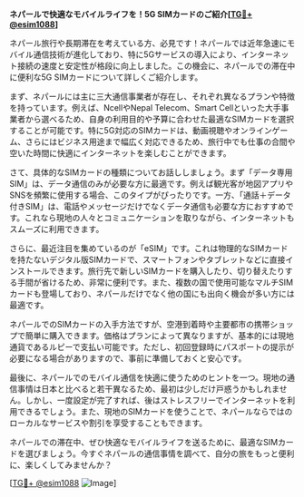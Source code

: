 **ネパールで快適なモバイルライフを！5G SIMカードのご紹介[[TG💪+ @esim1088](https://t.me/s/esim1088)]**

ネパール旅行や長期滞在を考えている方、必見です！ネパールでは近年急速にモバイル通信技術が進化しており、特に5Gサービスの導入により、インターネット接続の速度と安定性が格段に向上しました。この機会に、ネパールでの滞在中に便利な5G SIMカードについて詳しくご紹介します。

まず、ネパールには主に三大通信事業者が存在し、それぞれ異なるプランや特徴を持っています。例えば、NcellやNepal Telecom、Smart Cellといった大手事業者から選べるため、自身の利用目的や予算に合わせた最適なSIMカードを選択することが可能です。特に5G対応のSIMカードは、動画視聴やオンラインゲーム、さらにはビジネス用途まで幅広く対応できるため、旅行中でも仕事の合間や空いた時間に快適にインターネットを楽しむことができます。

さて、具体的なSIMカードの種類についてお話ししましょう。まず「データ専用SIM」は、データ通信のみが必要な方に最適です。例えば観光客が地図アプリやSNSを頻繁に使用する場合、このタイプがぴったりです。一方、「通話＋データ付きSIM」は、電話やメッセージだけでなくデータ通信も必要な方におすすめです。これなら現地の人々とコミュニケーションを取りながら、インターネットもスムーズに利用できます。

さらに、最近注目を集めているのが「eSIM」です。これは物理的なSIMカードを持たないデジタル版SIMカードで、スマートフォンやタブレットなどに直接インストールできます。旅行先で新しいSIMカードを購入したり、切り替えたりする手間が省けるため、非常に便利です。また、複数の国で使用可能なマルチSIMカードも登場しており、ネパールだけでなく他の国にも出向く機会が多い方には最適です。

ネパールでのSIMカードの入手方法ですが、空港到着時や主要都市の携帯ショップで簡単に購入できます。価格はプランによって異なりますが、基本的には現地通貨であるルピーで支払い可能です。ただし、初回登録時にパスポートの提示が必要になる場合がありますので、事前に準備しておくと安心です。

最後に、ネパールでのモバイル通信を快適に使うためのヒントを一つ。現地の通信事情は日本と比べると若干異なるため、最初は少しだけ戸惑うかもしれません。しかし、一度設定が完了すれば、後はストレスフリーでインターネットを利用できるでしょう。また、現地のSIMカードを使うことで、ネパールならではのローカルなサービスや割引を享受することもできます。

ネパールでの滞在中、ぜひ快適なモバイルライフを送るために、最適なSIMカードを選びましょう。今すぐネパールの通信事情を調べて、自分の旅をもっと便利に、楽しくしてみませんか？

[[TG💪+ @esim1088](https://t.me/s/esim1088) ![Image](https://i.postimg.cc/Y0z9fWf4/image.png)]